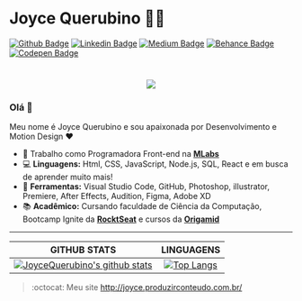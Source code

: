 # Joyce Querubino 👩‍💻
[![Github Badge](https://img.shields.io/badge/-Github-000?style=flat-square&logo=Github&logoColor=white&link=https://github.com/JoyceQuerubino)](https://github.com/JoyceQuerubino)
[![Linkedin Badge](https://img.shields.io/badge/-LinkedIn-blue?style=flat-square&logo=Linkedin&logoColor=white&link=https://www.linkedin.com/in/joyce-querubino/)](https://www.linkedin.com/in/joyce-querubino/)
[![Medium Badge](https://img.shields.io/badge/-Medium-black?style=flat-square&logo=Medium&logoColor=white&link=https://medium.com/@joycequerubino5)](https://medium.com/@joycequerubino5)
[![Behance Badge](https://img.shields.io/badge/-Behance-blue?style=flat-square&logo=Behance&logoColor=white&link=https://www.behance.net/joycequerucdd7)](https://www.behance.net/joycequerucdd7)
[![Codepen Badge](https://img.shields.io/badge/-codepen-black?style=flat-square&logo=Codepen&logoColor=white&link=https://codepen.io/joycequerubino/pens/showcase)](https://codepen.io/joycequerubino/pens/showcase)

<h1 align="center">
  <img src ="https://ik.imagekit.io/joyceQuerubino/personagem_MLbVvybMb7.gif">
</h1>

<h3> Olá 👋 </h3>
Meu nome é Joyce Querubino e sou apaixonada por Desenvolvimento e Motion Design ❤

- 💼 Trabalho como Programadora Front-end na **[MLabs](https://www.mlabs.com.br/)**
- 💻 **Linguagens:** Html, CSS, JavaScript, Node.js, SQL, React e em busca de aprender muito mais!
- 🎨 **Ferramentas:** Visual Studio Code, GitHub, Photoshop, illustrator, Premiere, After Effects, Audition, Figma, Adobe XD
- 📚 **Acadêmico:** Cursando faculdade de Ciência da Computação, Bootcamp Ignite da **[RocktSeat](https://rocketseat.com.br/)** e cursos da **[Origamid](https://www.origamid.com/)**

---

|GITHUB STATS|LINGUAGENS|
|:---:|:---:|
|[![JoyceQuerubino's github stats](https://github-readme-stats.vercel.app/api?username=JoyceQuerubino&count_private=true&show_icons=true)](https://github.com/JoyceQuerubino/github-readme-stats)|[![Top Langs](https://github-readme-stats.vercel.app/api/top-langs/?username=JoyceQuerubino&hide=Rich%20Text%20Format,scheme,javascript,vim%20script&langs_count=10&&exclude_repo=blueprintcode-scalatra-wip-temp-example-2018-02-01,blueprintcode-react-wip-temp-example-2018-02-01,javascript-playground-wip-temp-examples&layout=compact)](https://github.com/SelimHorri/github-readme-stats)|


> :octocat: Meu site http://joyce.produzirconteudo.com.br/

